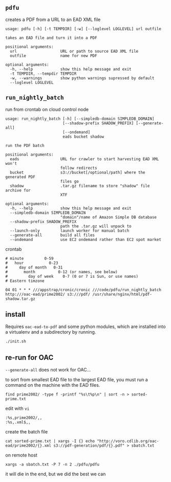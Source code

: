 ## `pdfu`

creates a PDF from a URL to an EAD XML file

```
usage: pdfu [-h] [-t TEMPDIR] [-w] [--loglevel LOGLEVEL] url outfile

takes an EAD file and turn it into a PDF

positional arguments:
  url                   URL or path to source EAD XML file
  outfile               name for new PDF

optional arguments:
  -h, --help            show this help message and exit
  -t TEMPDIR, --tempdir TEMPDIR
  -w, --warnings        show python warnings supressed by default
  --loglevel LOGLEVEL
```

## `run_nightly_batch`

run from crontab on cloud control node

```
usage: run_nightly_batch [-h] [--simpledb-domain SIMPLEDB_DOMAIN]
                         [--shadow-prefix SHADOW_PREFIX] [--generate-all]
                         [--ondemand]
                         eads bucket shadow

run the PDF batch

positional arguments:
  eads                  URL for crawler to start harvesting EAD XML won't
                        follow redirects
  bucket                s3://bucket[/optional/path] where the generated PDF
                        files go
  shadow                .tar.gz filename to store "shadow" file archive for
                        XTF

optional arguments:
  -h, --help            show this help message and exit
  --simpledb-domain SIMPLEDB_DOMAIN
                        "domain"/name of Amazon Simple DB database
  --shadow-prefix SHADOW_PREFIX
                        path the .tar.gz will unpack to
  --launch-only         launch worker for manual batch
  --generate-all        build all files
  --ondemand            use EC2 ondemand rather than EC2 spot market

```

crontab

```crontab
# minute         0-59
#   hour           0-23
#     day of month   0-31
#       month          0-12 (or names, see below)
#         day of week    0-7 (0 or 7 is Sun, or use names)
# Eastern timzone

04 01 * * * ///appstrap/cronic/cronic ///code/pdfu/run_nightly_batch http:///oac-ead/prime2002/ s3:///pdf/ /usr/share/nginx/html/pdf-shadow.tar.gz 

```

## install

Requires `oac-ead-to-pdf` and some python modules, which are installed into a virtualenv and a subdirectory by running.

```bash
./init.sh
```

## re-run for OAC

`--generate-all` does not work for OAC...

to sort from smallest EAD file to the largest EAD file, you must run a command
on the machine with the EAD files.

```
find prime2002/ -type f -printf "%s\t%p\n" | sort -n > sorted-prime.txt
```

edit with `vi`

```
:%s,prime2002/,,
:%s,.xml$,,
```

create the batch file

```
cat sorted-prime.txt | xargs -I {} echo "http://voro.cdlib.org/oac-ead/prime2002/{}.xml s3://pdf-generation/pdf/{}.pdf" > sbatch.txt
```

on remote host
```
xargs -a sbatch.txt -P 7 -n 2 ./pdfu/pdfu
```

it will die in the end, but we did the best we can

